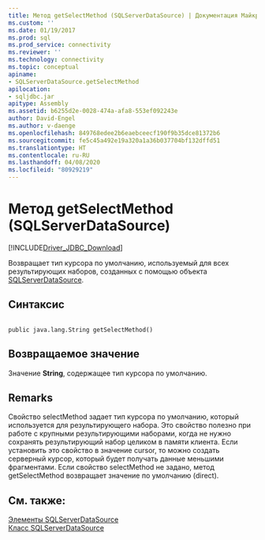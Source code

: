 ```yaml
---
title: Метод getSelectMethod (SQLServerDataSource) | Документация Майкрософт
ms.custom: ''
ms.date: 01/19/2017
ms.prod: sql
ms.prod_service: connectivity
ms.reviewer: ''
ms.technology: connectivity
ms.topic: conceptual
apiname:
- SQLServerDataSource.getSelectMethod
apilocation:
- sqljdbc.jar
apitype: Assembly
ms.assetid: b6255d2e-0028-474a-afa8-553ef092243e
author: David-Engel
ms.author: v-daenge
ms.openlocfilehash: 849768edee2b6eaebceecf190f9b35dce81372b6
ms.sourcegitcommit: fe5c45a492e19a320a1a36b037704bf132dffd51
ms.translationtype: HT
ms.contentlocale: ru-RU
ms.lasthandoff: 04/08/2020
ms.locfileid: "80929219"
---
```

# <a name="getselectmethod-method-sqlserverdatasource"></a>Метод getSelectMethod (SQLServerDataSource)
[!INCLUDE[Driver_JDBC_Download](../../../includes/driver_jdbc_download.md)]

  Возвращает тип курсора по умолчанию, используемый для всех результирующих наборов, созданных с помощью объекта [SQLServerDataSource](../../../connect/jdbc/reference/sqlserverdatasource-class.md).  
  
## <a name="syntax"></a>Синтаксис  
  
```  
  
public java.lang.String getSelectMethod()  
```  
  
## <a name="return-value"></a>Возвращаемое значение  
 Значение **String**, содержащее тип курсора по умолчанию.  
  
## <a name="remarks"></a>Remarks  
 Свойство selectMethod задает тип курсора по умолчанию, который используется для результирующего набора. Это свойство полезно при работе с крупными результирующими наборами, когда не нужно сохранять результирующий набор целиком в памяти клиента. Если установить это свойство в значение cursor, то можно создать серверный курсор, который будет получать данные меньшими фрагментами. Если свойство selectMethod не задано, метод getSelectMethod возвращает значение по умолчанию (direct).  
  
## <a name="see-also"></a>См. также:  
 [Элементы SQLServerDataSource](../../../connect/jdbc/reference/sqlserverdatasource-members.md)   
 [Класс SQLServerDataSource](../../../connect/jdbc/reference/sqlserverdatasource-class.md)  
  
  
